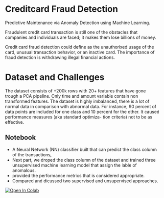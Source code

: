 # Creditcard Fraud Detection
Predictive Maintenance via Anomaly Detection using Machine Learning.

Fraudulent credit card transaction is still one of the obstacles that companies and individuals are faced; it makes them lose billions of money. 

Credit card fraud detection could define as the unauthorixed usage of the card, unusual transaction behavior, or an inactive card. The importance of fraud detection is withdrawing illegal financial actions. 

# Dataset and Challenges
The dataset consists of +200k rows with 20+ features that have gone trough a PCA pipeline. Only time and amount variable contain non transformed features. The dataset is highly imbalanced, there is a lot of normal data in comparison with abnormal data. For instance, 90 percent of data points are included for one class and 10 percent for the other. It caused performance measures (aka standard optimiza-
tion criteria) not to be as effective.



## Notebook

- A Neural Network (NN) classifier built that can predict the class column of the transactions,
- Next part, we droped the class column of the dataset and trained three unsupervised machine learning model that assign the lable of anomalous.
- provided the performance metrics that is considered appropriate.
- Compared and dicussed two supervised and unsupervised approaches.

[![Open In Colab](https://colab.research.google.com/assets/colab-badge.svg)](https://colab.research.google.com/github/marziehphi/credit-card-fraud-detection/blob/master/notes/anomaly_detection_using_ml.ipynb)
